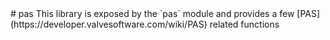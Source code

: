 <type name="pas" category="libraryfunc" is="library">
	<summary>
# pas
This library is exposed by the `pas` module and provides a few [PAS](https://developer.valvesoftware.com/wiki/PAS) related functions
	</summary>
</type>